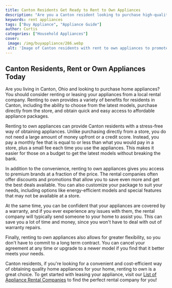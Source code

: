 ```yaml
---
title: Canton Residents Get Ready to Rent to Own Appliances
description: "Are you a Canton resident looking to purchase high-quality appliances without breaking the bank Look no further Learn how to rent to own appliances and make a smart investment in your home"
keywords: rent appliances
tags: ["Buy Appliance", "Appliance Guide"]
author: Curtis
categories: ["Household Appliances"]
cover: 
 image: /img/buyappliance/286.webp
 alt: 'Image of Canton residents with rent to own appliances to promote rental agreement in the city'
---
```

## Canton Residents, Rent or Own Appliances Today
Are you living in Canton, Ohio and looking to purchase home appliances? You should consider renting or leasing your appliances from a local rental company. Renting to own provides a variety of benefits for residents in Canton, including the ability to choose from the latest models, purchase directly from the store, and obtain quick and easy access to affordable appliance packages.

Renting to own appliances can provide Canton residents with a stress-free way of obtaining appliances. Unlike purchasing directly from a store, you do not need a large amount of money upfront or a credit score. Instead, you pay a monthly fee that is equal to or less than what you would pay in a store, plus a small fee each time you use the appliances. This makes it easier for those on a budget to get the latest models without breaking the bank.

In addition to the convenience, renting to own appliances gives you access to premium brands at a fraction of the price. The rental companies often offer discounts and promotions that allow you to save even more and get the best deals available. You can also customize your package to suit your needs, including options like energy-efficient models and special features that may not be available at a store.

At the same time, you can be confident that your appliances are covered by a warranty, and if you ever experience any issues with them, the rental company will typically send someone to your home to assist you. This can save you a lot of time and money, since you won't have to deal with out of warranty repairs.

Finally, renting to own appliances also allows for greater flexibility, so you don't have to commit to a long term contract. You can cancel your agreement at any time or upgrade to a newer model if you find that it better meets your needs.

Canton residents, if you're looking for a convenient and cost-efficient way of obtaining quality home appliances for your home, renting to own is a great choice. To get started with leasing your appliance, visit our [List of Appliance Rental Companies](./pages/appliance-rental) to find the perfect rental company for you!
